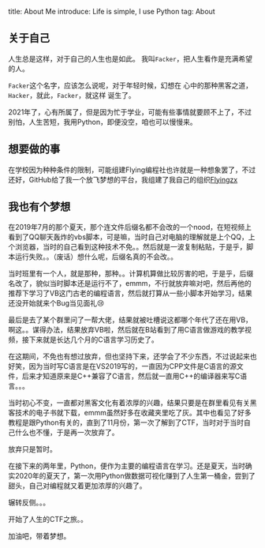 title: About Me
introduce: Life is simple, I use Python
tag: About

## 关于自己
人生总是这样，对于自己的人生也是如此。
我叫`Facker`，把人生看作是充满希望的人。

`Facker`这个名字，应该怎么说呢，对于年轻时候，幻想在
心中的那种黑客之道，`Hacker`，就此，`Facker`，就这样
诞生了。

2021年了，心有所属了，但是因为忙于学业，可能有些事情就要顾不上了，不过别怕，人生苦短，我用Python，即便没空，咱也可以慢慢来。

## 想要做的事
在学校因为种种条件的限制，可能组建Flying编程社也许就是一种想象罢了，不过还好，GitHub给了我一个放飞梦想的平台，我组建了我自己的组织[Flyingzx](https://github.com/flyingzx)

## 我也有个梦想
在2019年7月的那个夏天，那个连文件后缀名都不会改的一个nood，在短视频上看到了QQ聊天轰炸的vbs脚本，可是嘛，当时自己对电脑的理解就是上个QQ，上个浏览器，当时的自己看到这种技术不免。。然后就是一波复制粘贴，于是乎，脚本运行失败。。（废话）想什么呢，后缀名真的不会改。。

当时班里有一个人，就是那种，那种。。计算机算做比较厉害的吧，于是乎，后缀名改了，貌似当时脚本还是运行不了，emmm，不行就放弃嘛对吧，然后再他的推荐下学习了VB这门古老的编程语言，然后就打算从一些小脚本开始学习，结果还没开始就来个Bug当见面礼😢

最后是去了某个群里问了一帮大佬，结果就被吐槽说这都哪个年代了还在用VB，啊这。。谋得办法，结果放弃VB啦，然后就在B站看到了用C语言做游戏的教学视频，接下来就是长达几个月的C语言学习历史了。

在这期间，不免也有想过放弃，但也坚持下来，还学会了不少东西，不过说起来也好笑，因为当时写C语言是在VS2019写的，一直因为CPP文件是C语言的源文件，后来才知道原来是C++兼容了C语言，然后就一直用C++的编译器来写C语言。。。

当时初心不变，一直都对黑客文化有着浓厚的兴趣，结果只要是在群里看见有关黑客技术的电子书就下载，emmm虽然好多在收藏夹里吃了灰。其中也看见了好多教程是跟Python有关的，直到了11月份，第一次了解到了CTF，当时对于当时自己什么也不懂，于是再一次放弃了。

放弃只是暂时。

在接下来的两年里，Python，便作为主要的编程语言在学习。还是夏天，当时确实2020年的夏天了，第一次用Python做数据可视化赚到了人生第一桶金，尝到了甜头，自己对编程就又着更加浓厚的兴趣了。

辗转反侧。。。

开始了人生的CTF之旅。。

加油吧，带着梦想。
